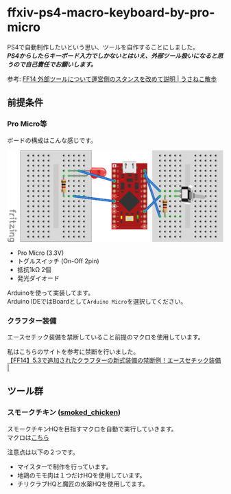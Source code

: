 # ffxiv-ps4-macro-keyboard-by-pro-micro

PS4で自動制作したいという思い、ツールを自作することにしました。  
***PS4からしたらキーボード入力でしかないとはいえ、外部ツール扱いになると思うので自己責任でお願いします。***  

参考: [FF14 外部ツールについて運営側のスタンスを改めて説明 | うさねこ散歩](http://next-innovation-fuk.com/2020/02/09/ff14-%e5%a4%96%e9%83%a8%e3%83%84%e3%83%bc%e3%83%ab%e3%81%ab%e3%81%a4%e3%81%84%e3%81%a6%e9%81%8b%e5%96%b6%e5%81%b4%e3%81%ae%e3%82%b9%e3%82%bf%e3%83%b3%e3%82%b9%e3%82%92%e6%94%b9%e3%82%81%e3%81%a6/)

## 前提条件
### Pro Micro等
ボードの構成はこんな感じです。

![board](board.png)

- Pro Micro (3.3V)
- トグルスイッチ (On-Off 2pin)
- 抵抗1kΩ 2個
- 発光ダイオード

Arduinoを使って実装してます。  
Arduino IDEではBoardとして`Arduino Micro`を選択してください。

### クラフター装備
エースセチック装備を禁断していること前提のマクロを使用しています。

私はこちらのサイトを参考に禁断を行いました。  
[【FF14】5.3で追加されたクラフターの新式装備の禁断例！エースセチック装備 |](https://portfolio-navigation.com/%E3%80%90ff14%E3%80%915-3%E3%81%A7%E8%BF%BD%E5%8A%A0%E3%81%95%E3%82%8C%E3%81%9F%E3%82%AF%E3%83%A9%E3%83%95%E3%82%BF%E3%83%BC%E3%81%AE%E6%96%B0%E5%BC%8F%E8%A3%85%E5%82%99%E3%81%AE%E7%A6%81%E6%96%AD)

## ツール群
### スモークチキン ([smoked_chicken](smoked_chiken/smoked_chiken.ino))
スモークチキンHQを目指すマクロを自動で実行していきます。  
マクロは[こちら](https://ffxivteamcraft.com/simulator/31901/34569/aXJw2T3AydwYvlm5r6Uw?stats=2822/2783/569/80/1&food=30482,1&med=27959,1)

注意点は以下の２つです。
- マイスターで制作を行っています。
- 地鶏のモモ肉は１つだけHQを使用しています。
- チリクラブHQと魔匠の水薬HQを使用してます。

